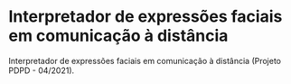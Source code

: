 # Interpretador de expressões faciais em comunicação à distância
Interpretador de expressões faciais em comunicação à distância (Projeto PDPD - 04/2021).

